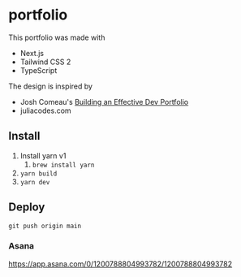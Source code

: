 # portfolio

This portfolio was made with

- Next.js
- Tailwind CSS 2
- TypeScript

The design is inspired by

- Josh Comeau's [Building an Effective Dev Portfolio](https://www.joshwcomeau.com/effective-portfolio/)
- juliacodes.com

## Install

1. Install yarn v1
   1. `brew install yarn`
2. `yarn build`
3. `yarn dev`

## Deploy

`git push origin main`

### Asana
https://app.asana.com/0/1200788804993782/1200788804993782
